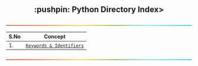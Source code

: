 <h2 align="center"> :pushpin: Python Directory Index> </h2>


![-----------------------------------------------------](https://github.com/AbhijeetSrivastav/Machine-Learning-Guide/blob/master/Assets/rainbow.png)

| S.No | Concept|
|------|--------|
|1.|[`Keywords & Identifiers`](https://github.com/AbhijeetSrivastav/Data-Science-Guide/blob/main/Python/Keywords%20and%20Identifiers.ipynb)|




![-----------------------------------------------------](https://github.com/AbhijeetSrivastav/Machine-Learning-Guide/blob/master/Assets/rainbow.png)